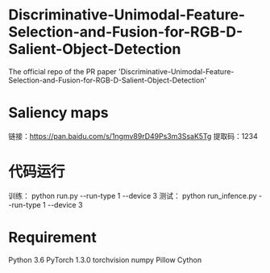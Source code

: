 # Discriminative-Unimodal-Feature-Selection-and-Fusion-for-RGB-D-Salient-Object-Detection

The official repo of the PR paper 'Discriminative-Unimodal-Feature-Selection-and-Fusion-for-RGB-D-Salient-Object-Detection'

# Saliency maps
链接：https://pan.baidu.com/s/1ngmv89rD49Ps3m3SsaK5Tg 
提取码：1234

# 代码运行
训练： python run.py --run-type 1 --device 3
测试： python run_infence.py --run-type 1 --device 3

# Requirement
Python 3.6
PyTorch 1.3.0
torchvision
numpy
Pillow
Cython
